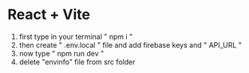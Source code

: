 # React + Vite

1. first type in your terminal " npm i "
2. then create " .env.local " file and add firebase keys and " API_URL "
3. now type " npm run dev "
4. delete "envinfo" file from src folder
